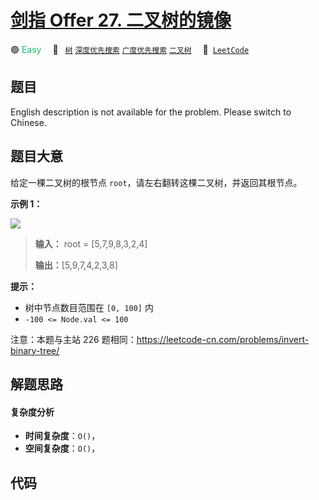 # [剑指 Offer 27. 二叉树的镜像](https://leetcode.cn/problems/er-cha-shu-de-jing-xiang-lcof)

🟢 <font color=#15bd66>Easy</font>&emsp; 🔖&ensp; [`树`](/tag/tree.md) [`深度优先搜索`](/tag/depth-first-search.md) [`广度优先搜索`](/tag/breadth-first-search.md) [`二叉树`](/tag/binary-tree.md)&emsp; 🔗&ensp;[`LeetCode`](https://leetcode.cn/problems/er-cha-shu-de-jing-xiang-lcof)

## 题目

English description is not available for the problem. Please switch to
Chinese.


## 题目大意

给定一棵二叉树的根节点 `root`，请左右翻转这棵二叉树，并返回其根节点。



**示例 1：**

![](https://pic.leetcode.cn/1694686821-qlvjod-%E7%BF%BB%E8%BD%AC%E4%BA%8C%E5%8F%89%E6%A0%91.png)

> 
> 
> 
> 
> 
> **输入：** root = [5,7,9,8,3,2,4]
> 
> **输出：**[5,9,7,4,2,3,8]
> 
> 



**提示：**

  * 树中节点数目范围在 `[0, 100]` 内
  * `-100 <= Node.val <= 100`



注意：本题与主站 226 题相同：<https://leetcode-cn.com/problems/invert-binary-tree/>




## 解题思路

#### 复杂度分析

- **时间复杂度**：`O()`，
- **空间复杂度**：`O()`，

## 代码

```javascript

```